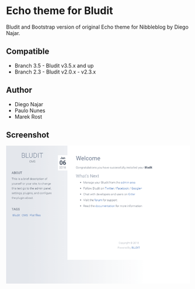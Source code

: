 # Echo theme for Bludit

Bludit and Bootstrap version of original Echo theme for Nibbleblog by Diego Najar.

## Compatible
- Branch 3.5 - Bludit v3.5.x and up
- Branch 2.3 - Bludit v2.0.x - v2.3.x

## Author
- Diego Najar
- Paulo Nunes
- Marek Rost

## Screenshot
![screenshot-editorial](https://raw.githubusercontent.com/marekrost/echo/master/screenshot.png)
